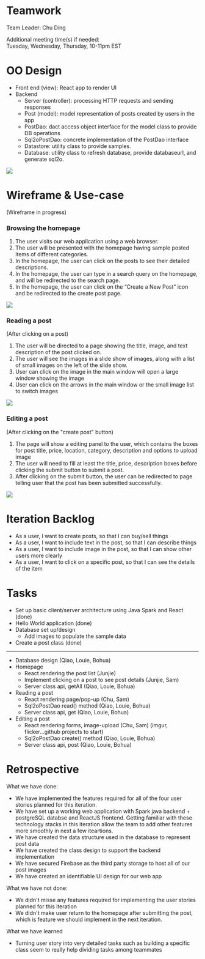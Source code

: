 # Teamwork  
Team Leader: Chu Ding  

Additional meeting time(s) if needed:  
Tuesday, Wednesday, Thursday, 10-11pm EST

# OO Design  
* Front end (view): React app to render UI
* Backend
  * Server (controller): processing HTTP requests and sending responses
  * Post (model): model representation of posts created by users in the app
  * PostDao: dact access object interface for the model class to provide DB operations
  * Sql2oPostDao: concrete implementation of the PostDao interface 
  * Datastore: utility class to provide samples.
  * Database: utility class to refresh database, provide databaseurl, and generate sql2o.

![](../assets/UML/UML-iteration1.png)

# Wireframe & Use-case  

(Wireframe in progress)   

### Browsing the homepage
1. The user visits our web application using a web browser.  
2. The user will be presented with the homepage having sample posted items of different categories.  
3. In the homepage, the user can click on the posts to see their detailed descriptions.  
4. In the homepage, the user can type in a search query on the homepage, and will be redirected to the search page.  
5. In the homepage, the user can click on the “Create a New Post” icon and be redirected to the create post page.  

![](../assets/Wireframe/Wireframe-home.png)

### Reading a post
(After clicking on a post)
1. The user will be directed to a page showing the title, image, and text description of the post clicked on.
2. The user will see the images in a slide show of images, along with a list of small images on the left of the slide show.
3. User can click on the image in the main window will open a large window showing the image
4. User can click on the arrows in the main window or the small image list to switch images

![](../assets/Wireframe/Wireframe-viewPost.png)

### Editing a post
(After clicking on the "create post" button)
1. The page will show a editing panel to the user, which contains the boxes for post title, price, location, category, description and options to upload image
2. The user will need to fill at least the title, price, description boxes before clicking the submit button to submit a post.
3. After clicking on the submit button, the user can be redirected to page telling user that the post has been submitted successfully. 

![](../assets/Wireframe/Wireframe-createPost.png)

# Iteration Backlog  
* As a user, I want to create posts, so that I can buy/sell things  
* As a user, I want to include text in the post, so that I can describe things  
* As a user, I want to include image in the post, so that I can show other 
users more clearly  
* As a user, I want to click on a specific post, so that I can see the details 
of the item  

# Tasks  
* Set up basic client/server architecture using Java Spark and React (done)
* Hello World application (done) 
* Database set up/design
  * Add images to populate the sample data
* Create a post class (done)
 ----------------
* Database design (Qiao, Louie, Bohua)
* Homepage
  * React rendering the post list (Junjie)
  * Implement clicking on a post to see post details (Junjie, Sam)
  * Server class api, getAll (Qiao, Louie, Bohua)
* Reading a post 
  * React rendering page/pop-up (Chu, Sam)
  * Sql2oPostDao read() method (Qiao, Louie, Bohua)
  * Server class api, get (Qiao, Louie, Bohua)
* Editing a post
  * React rendering forms, image-upload (Chu, Sam) (imgur, flicker...github projects to start)
  * Sql2oPostDao create() method (Qiao, Louie, Bohua)
  * Server class api, post (Qiao, Louie, Bohua)

# Retrospective  
What we have done:
* We have implemented the features required for all of the four user stories planned for this iteration. 
* We have set up a working web application with Spark java backend + postgreSQL databse and ReactJS frontend. Getting familiar with these technology stacks in this iteration allow the team to add other features more smoothly in next a few iteartions.
* We have created the data structure used in the database to represent post data
* We have created the class design to support the backend implementation
* We have secured Firebase as the third party storage to host all of our post images
* We have created an identifiable UI design for our web app

What we have not done:
* We didn't misse any features required for implementing the user stories planned for this iteration
* We didn't make user return to the homepage after submitting the post, which is feature we should implement in the next iteration. 

What we have learned
* Turning user story into very detailed tasks such as building a specific class seem to really help dividing tasks among teammates

